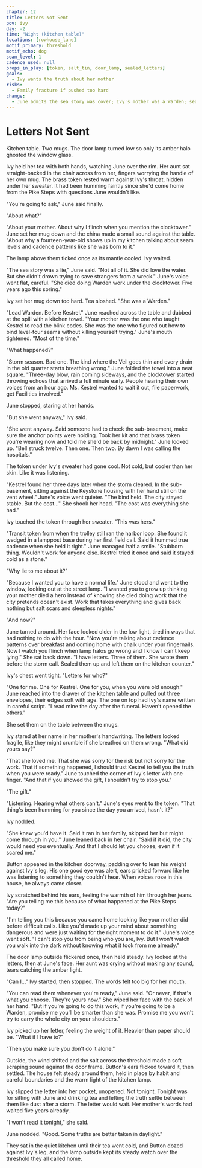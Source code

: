 ```yaml
---
chapter: 12
title: Letters Not Sent
pov: ivy
day: -2
time: "Night (kitchen table)"
locations: [rowhouse_lane]
motif_primary: threshold
motif_echo: dog
seam_level: 1
cadence_used: null
props_in_play: [token, salt_tin, door_lamp, sealed_letters]
goals:
  - Ivy wants the truth about her mother
risks:
  - Family fracture if pushed too hard
change:
  - June admits the sea story was cover; Ivy's mother was a Warden; sealed letters exist
---
```


# Letters Not Sent

Kitchen table. Two mugs. The door lamp turned low so only its amber halo ghosted the window glass.

Ivy held her tea with both hands, watching June over the rim. Her aunt sat straight-backed in the chair across from her, fingers worrying the handle of her own mug. The brass token rested warm against Ivy's throat, hidden under her sweater. It had been humming faintly since she'd come home from the Pike Steps with questions June wouldn't like.

"You're going to ask," June said finally.

"About what?"

"About your mother. About why I flinch when you mention the clocktower." June set her mug down and the china made a small sound against the table. "About why a fourteen-year-old shows up in my kitchen talking about seam levels and cadence patterns like she was born to it."

The lamp above them ticked once as its mantle cooled. Ivy waited.

"The sea story was a lie," June said. "Not all of it. She did love the water. But she didn't drown trying to save strangers from a wreck." June's voice went flat, careful. "She died doing Warden work under the clocktower. Five years ago this spring."

Ivy set her mug down too hard. Tea sloshed. "She was a Warden."

"Lead Warden. Before Kestrel." June reached across the table and dabbed at the spill with a kitchen towel. "Your mother was the one who taught Kestrel to read the blink codes. She was the one who figured out how to bind level-four seams without killing yourself trying." June's mouth tightened. "Most of the time."

"What happened?"

"Storm season. Bad one. The kind where the Veil goes thin and every drain in the old quarter starts breathing wrong." June folded the towel into a neat square. "Three-day blow, rain coming sideways, and the clocktower started throwing echoes that arrived a full minute early. People hearing their own voices from an hour ago. Ms. Kestrel wanted to wait it out, file paperwork, get Facilities involved."

June stopped, staring at her hands.

"But she went anyway," Ivy said.

"She went anyway. Said someone had to check the sub-basement, make sure the anchor points were holding. Took her kit and that brass token you're wearing now and told me she'd be back by midnight." June looked up. "Bell struck twelve. Then one. Then two. By dawn I was calling the hospitals."

The token under Ivy's sweater had gone cool. Not cold, but cooler than her skin. Like it was listening.

"Kestrel found her three days later when the storm cleared. In the sub-basement, sitting against the Keystone housing with her hand still on the vent wheel." June's voice went quieter. "The bind held. The city stayed stable. But the cost..." She shook her head. "The cost was everything she had."

Ivy touched the token through her sweater. "This was hers."

"Transit token from when the trolley still ran the harbor loop. She found it wedged in a lamppost base during her first field call. Said it hummed true cadence when she held it right." June managed half a smile. "Stubborn thing. Wouldn't work for anyone else. Kestrel tried it once and said it stayed cold as a stone."

"Why lie to me about it?"

"Because I wanted you to have a normal life." June stood and went to the window, looking out at the street lamp. "I wanted you to grow up thinking your mother died a hero instead of knowing she died doing work that the city pretends doesn't exist. Work that takes everything and gives back nothing but salt scars and sleepless nights."

"And now?"

June turned around. Her face looked older in the low light, tired in ways that had nothing to do with the hour. "Now you're talking about cadence patterns over breakfast and coming home with chalk under your fingernails. Now I watch you flinch when lamp halos go wrong and I know I can't keep lying." She sat back down. "I have letters. Three of them. She wrote them before the storm call. Sealed them up and left them on the kitchen counter."

Ivy's chest went tight. "Letters for who?"

"One for me. One for Kestrel. One for you, when you were old enough." June reached into the drawer of the kitchen table and pulled out three envelopes, their edges soft with age. The one on top had Ivy's name written in careful script. "I read mine the day after the funeral. Haven't opened the others."

She set them on the table between the mugs.

Ivy stared at her name in her mother's handwriting. The letters looked fragile, like they might crumble if she breathed on them wrong. "What did yours say?"

"That she loved me. That she was sorry for the risk but not sorry for the work. That if something happened, I should trust Kestrel to tell you the truth when you were ready." June touched the corner of Ivy's letter with one finger. "And that if you showed the gift, I shouldn't try to stop you."

"The gift."

"Listening. Hearing what others can't." June's eyes went to the token. "That thing's been humming for you since the day you arrived, hasn't it?"

Ivy nodded.

"She knew you'd have it. Said it ran in her family, skipped her but might come through in you." June leaned back in her chair. "Said if it did, the city would need you eventually. And that I should let you choose, even if it scared me."

Button appeared in the kitchen doorway, padding over to lean his weight against Ivy's leg. His one good eye was alert, ears pricked forward like he was listening to something they couldn't hear. When voices rose in this house, he always came closer.

Ivy scratched behind his ears, feeling the warmth of him through her jeans. "Are you telling me this because of what happened at the Pike Steps today?"

"I'm telling you this because you came home looking like your mother did before difficult calls. Like you'd made up your mind about something dangerous and were just waiting for the right moment to do it." June's voice went soft. "I can't stop you from being who you are, Ivy. But I won't watch you walk into the dark without knowing what it took from me already."

The door lamp outside flickered once, then held steady. Ivy looked at the letters, then at June's face. Her aunt was crying without making any sound, tears catching the amber light.

"Can I..." Ivy started, then stopped. The words felt too big for her mouth.

"You can read them whenever you're ready," June said. "Or never, if that's what you choose. They're yours now." She wiped her face with the back of her hand. "But if you're going to do this work, if you're going to be a Warden, promise me you'll be smarter than she was. Promise me you won't try to carry the whole city on your shoulders."

Ivy picked up her letter, feeling the weight of it. Heavier than paper should be. "What if I have to?"

"Then you make sure you don't do it alone."

Outside, the wind shifted and the salt across the threshold made a soft scraping sound against the door frame. Button's ears flicked toward it, then settled. The house felt steady around them, held in place by habit and careful boundaries and the warm light of the kitchen lamp.

Ivy slipped the letter into her pocket, unopened. Not tonight. Tonight was for sitting with June and drinking tea and letting the truth settle between them like dust after a storm. The letter would wait. Her mother's words had waited five years already.

"I won't read it tonight," she said.

June nodded. "Good. Some truths are better taken in daylight."

They sat in the quiet kitchen until their tea went cold, and Button dozed against Ivy's leg, and the lamp outside kept its steady watch over the threshold they all called home.

